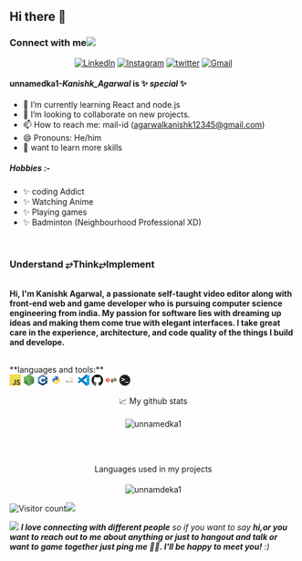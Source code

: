 ## Hi there 👋

<h3> Connect with me<a href="https://gifyu.com/image/Zy2f"><img src="https://github.com/milaan9/milaan9/blob/main/Handshake.gif" width="60"></a>
</h3> 

<p align="center">
    <a href="https://www.linkedin.com/in/kanishkaga/" target="_blank"><img alt="LinkedIn" width="25px" src="https://github.com/TheDudeThatCode/TheDudeThatCode/blob/master/Assets/Linkedin.svg"></a>
    <a href="https://instagram.com/_kanishk_agarwal_?igshid=MzNlNGNkZWQ4Mg==" target="_blank"><img alt="Instagram" width="25px" src="https://github.com/TheDudeThatCode/TheDudeThatCode/blob/master/Assets/Instagram.svg"></a>
    <a href="https://twitter.com/Kanishk2kan" target="_blank" alt="Twitter"><img width="25px" alt="twitter"
src="https://github.com/TheDudeThatCode/TheDudeThatCode/blob/master/Assets/Twitter.svg"></a>
    <a href="mailto::agarwalkanishk12345@gmail.com" target="_blank"><img alt="Gmail" width="25px" src="https://github.com/TheDudeThatCode/TheDudeThatCode/blob/master/Assets/Gmail.svg"></a> 
</p>  

#### **unnamedka1-_Kanishk_Agarwal_** is ✨ _special_ ✨

- 🌱 I’m currently learning React and node.js
- 👯 I’m looking to collaborate on new projects.
- 📫 How to reach me: mail-id (agarwalkanishk12345@gmail.com)
- 😄 Pronouns: He/him
- 🤙 want to learn more skills

##### Hobbies :-
- ✨ coding Addict
- ✨ Watching Anime
- ✨ Playing games
- ✨ Badminton (Neighbourhood Professional XD)
<br />

### Understand ⥂Think⥂Implement
<br />
<b>
Hi, I'm Kanishk Agarwal, a passionate self-taught video editor along with front-end web and game developer who is pursuing computer science engineering from india. My passion for software lies with dreaming up ideas and making them come true with elegant interfaces. I take great care in the experience, architecture, and code quality of the things I build and develope.
</b>
<!-- i am also an open-source enthusiast and I want to learn more from the open-source community and i love how collaboration and knowledge sharing happened through open-source. -->
  
<p align="left"> 
<br />
**languages and tools:**
<br />
<code><img height="20" src="https://raw.githubusercontent.com/github/explore/80688e429a7d4ef2fca1e82350fe8e3517d3494d/topics/javascript/javascript.png"></code>
<code><img height="20" src="https://raw.githubusercontent.com/github/explore/80688e429a7d4ef2fca1e82350fe8e3517d3494d/topics/nodejs/nodejs.png"></code>
<code><img height="20" src="https://raw.githubusercontent.com/github/explore/80688e429a7d4ef2fca1e82350fe8e3517d3494d/topics/cpp/cpp.png"></code>
<code><img height="20" src="https://raw.githubusercontent.com/github/explore/80688e429a7d4ef2fca1e82350fe8e3517d3494d/topics/python/python.png"></code>
<code><img height="20" src="https://raw.githubusercontent.com/github/explore/80688e429a7d4ef2fca1e82350fe8e3517d3494d/topics/mysql/mysql.png"></code>
<code><img src="https://raw.githubusercontent.com/github/explore/80688e429a7d4ef2fca1e82350fe8e3517d3494d/topics/visual-studio-code/visual-studio-code.png" height="20"></code>
<code><img src="https://raw.githubusercontent.com/github/explore/78df643247d429f6cc873026c0622819ad797942/topics/github/github.png" height="20"></code>
<code><img src="https://raw.githubusercontent.com/github/explore/80688e429a7d4ef2fca1e82350fe8e3517d3494d/topics/git/git.png" height="20"></code>
<code><img src="https://raw.githubusercontent.com/github/explore/80688e429a7d4ef2fca1e82350fe8e3517d3494d/topics/terminal/terminal.png" height="20"></code>
</p>
 
<p align="center">📈 My github stats 
<br />
<br />
<img src="https://github-readme-stats.vercel.app/api?username=unnamedka1&show_icons=true&theme=gotham" alt="unnamedka1" />
</p>
<br />
<br />
<p align="center"> Languages used in my projects
<br /><br />
<img align="center" src="https://github-readme-stats.vercel.app/api/top-langs?username=unnamedka1&show_icons=true&theme=tokyonight&hide_border=true&locale=en&layout=compact" alt="unnamdeka1" /></p>

![Visitor count](https://visitor-badge.laobi.icu/badge?page_id=unnamedka1.unnamedka1)<img src="https://media.giphy.com/media/dxn6fRlTIShoeBr69N/giphy.gif" width="30">

<img src="https://media.giphy.com/media/LnQjpWaON8nhr21vNW/giphy.gif" width="60"> <em><b>I love connecting with different people</b> so if you want to say <b>hi,or you want to reach out to me about anything or just to hangout and talk or want to game together just ping me 🤙🤙. I'll be happy to meet you!</b> :)</em>
